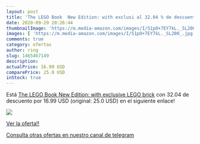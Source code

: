 ```yaml
---
layout: post
title: 'The LEGO Book  New Edition: with exclusi al 32.04 % de descuento'
date: 2020-09-29 20:26:44
thumbnailImage: 'https://m.media-amazon.com/images/I/51pO+7EY7kL._SL200_.jpg'
images: [ 'https://m.media-amazon.com/images/I/51pO+7EY7kL._SL200_.jpg' ]
comments: true
category: ofertas
author: ring
slug: 1465467149
description:
actualPrice: 16.99 USD
comparePrice: 25.0 USD
inStock: true
---
```


Está [The LEGO Book  New Edition: with exclusive LEGO brick](https://www.amazon.com/dp/1465467149/?tag=redken08-20) con 32.04 de descuento por 16.99 USD (original: 25.0 USD) en el siguiente enlace!

[![](https://m.media-amazon.com/images/I/51pO+7EY7kL._SL200_.jpg)](https://www.amazon.com/dp/1465467149/?tag=redken08-20)

[Ver la oferta!!](https://www.amazon.com/dp/1465467149/?tag=redken08-20)

[Consulta otras ofertas en nuestro canal de telegram](https://t.me/s/ofertas25)
